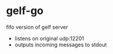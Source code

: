 # gelf-go

fifo version of gelf server

- listens on original udp:12201
- outputs incoming messages to stdout
